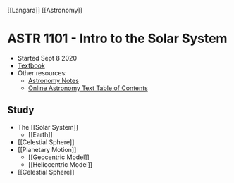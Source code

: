 [[Langara]] [[Astronomy]]

# ASTR 1101 - Intro to the Solar System
- Started Sept 8 2020
- [Textbook](https://openstax.org/details/books/astronomy)
- Other resources:
  - [Astronomy Notes](https://www.astronomynotes.com/)
  - [Online Astronomy Text Table of Contents](https://cseligman.com/text/tableofcontents.htm)

## Study
- The [[Solar System]]
  - [[Earth]]
- [[Celestial Sphere]]
- [[Planetary Motion]]
  - [[Geocentric Model]]
  - [[Heliocentric Model]]
- [[Celestial Sphere]]

